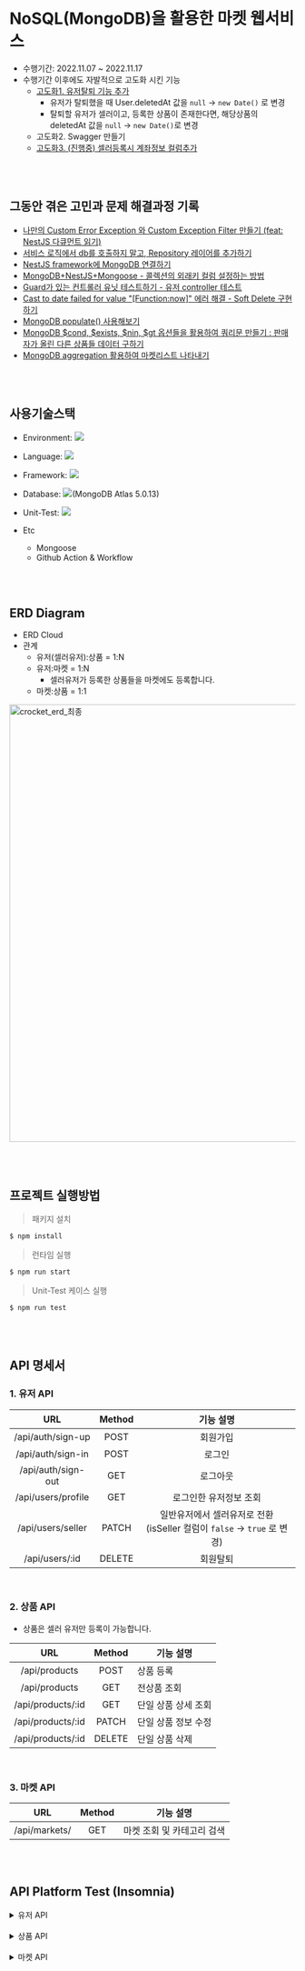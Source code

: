 # NoSQL(MongoDB)을 활용한 마켓 웹서비스

- 수행기간: 2022.11.07 ~ 2022.11.17
- 수행기간 이후에도 자발적으로 고도화 시킨 기능
  - [고도화1. 유저탈퇴 기능 추가 ](https://github.com/loveAlakazam/4_MarketService/issues/15)
    - 유저가 탈퇴했을 때 User.deletedAt 값을 `null` -> `new Date()` 로 변경
    - 탈퇴할 유저가 셀러이고, 등록한 상품이 존재한다면, 해당상품의 deletedAt 값을 `null` -> `new Date()`로 변경
  - 고도화2. Swagger 만들기
  - [고도화3. (진행중) 셀러등록시 계좌정보 컬럼추가](https://github.com/loveAlakazam/4_MarketService/issues/11)

<br><br>

## 그동안 겪은 고민과 문제 해결과정 기록

- [나만의 Custom Error Exception 와 Custom Exception Filter 만들기 (feat: NestJS 다큐먼트 읽기)](https://ek12mv2.tistory.com/331)
- [서비스 로직에서 db를 호출하지 말고, Repository 레이어를 추가하기 ](https://ek12mv2.tistory.com/339)
- [NestJS framework에 MongoDB 연결하기](https://ek12mv2.tistory.com/333)
- [MongoDB+NestJS+Mongoose - 콜렉션의 외래키 컬럼 설정하는 방법](https://ek12mv2.tistory.com/336)
- [Guard가 있는 컨트롤러 유닛 테스트하기 - 유저 controller 테스트](https://ek12mv2.tistory.com/343)
- [Cast to date failed for value "[Function:now]" 에러 해결 - Soft Delete 구현하기](https://ek12mv2.tistory.com/344)
- [MongoDB populate() 사용해보기](https://ek12mv2.tistory.com/345)
- [MongoDB $cond, $exists, $nin, $gt 옵션들을 활용하여 쿼리문 만들기 : 판매자가 올린 다른 상품들 데이터 구하기 ](https://ek12mv2.tistory.com/347)
- [MongoDB aggregation 활용하여 마켓리스트 나타내기](https://ek12mv2.tistory.com/348)

<br><br>

## 사용기술스택

- Environment: <img src="https://img.shields.io/badge/Node.js-339933?style=for-the-badge&logo=Node.js&logoColor=white">

- Language: <img src="https://img.shields.io/badge/TypeScript-3178C6?style=for-the-badge&logo=TypeScript&logoColor=white">
- Framework: <img src="https://img.shields.io/badge/NestJS-E0234E?style=for-the-badge&logo=NestJS&logoColor=white">
- Database: <img src="https://img.shields.io/badge/MongoDB-47A248?style=for-the-badge&logo=MongoDB&logoColor=white">(MongoDB Atlas 5.0.13)
- Unit-Test: <img src="https://img.shields.io/badge/Jest-C21325?style=for-the-badge&logo=Jest&logoColor=white">
- Etc
  - Mongoose
  - Github Action & Workflow

<br><br>

## ERD Diagram

- ERD Cloud
- 관계
  - 유저(셀러유저):상품 = 1:N
  - 유저:마켓 = 1:N
    - 셀러유저가 등록한 상품들을 마켓에도 등록합니다.
  - 마켓:상품 = 1:1

<img width="770" alt="crocket_erd_최종" src="https://user-images.githubusercontent.com/36457434/203004500-ad751ab1-a6bb-467a-91f8-4857e2e92fb0.png">

<br><br>

## 프로젝트 실행방법

> 패키지 설치

```bash
$ npm install
```

> 런타임 실행

```bash
$ npm run start
```

> Unit-Test 케이스 실행

```bash
$ npm run test
```

<br><br>

## API 명세서

### 1. 유저 API

|        URL         | Method |                                기능 설명                                 |
| :----------------: | :----: | :----------------------------------------------------------------------: |
| /api/auth/sign-up  |  POST  |                                 회원가입                                 |
| /api/auth/sign-in  |  POST  |                                  로그인                                  |
| /api/auth/sign-out |  GET   |                                 로그아웃                                 |
| /api/users/profile |  GET   |                          로그인한 유저정보 조회                          |
| /api/users/seller  | PATCH  | 일반유저에서 셀러유저로 전환 (isSeller 컬럼이 `false` -> `true` 로 변경) |
|   /api/users/:id   | DELETE |                                 회원탈퇴                                 |

<br>

### 2. 상품 API

- 상품은 셀러 유저만 등록이 가능합니다.

|        URL        | Method | 기능 설명           |
| :---------------: | :----: | ------------------- |
|   /api/products   |  POST  | 상품 등록           |
|   /api/products   |  GET   | 전상품 조회         |
| /api/products/:id |  GET   | 단일 상품 상세 조회 |
| /api/products/:id | PATCH  | 단일 상품 정보 수정 |
| /api/products/:id | DELETE | 단일 상품 삭제      |

<br>

### 3. 마켓 API

|      URL      | Method | 기능 설명                  |
| :-----------: | :----: | -------------------------- |
| /api/markets/ |  GET   | 마켓 조회 및 카테고리 검색 |

<br><br>

## API Platform Test (Insomnia)

<details>
<summary>유저 API</summary>

### 1. 회원가입

> 회원가입을 한 유저의 등급은 '일반' 등급으로 초기화합니다.
>
> 회원가입 완료하면 바로 로그인이 진행되지 않습니다.
>
> 셀러회원은 셀러등록 api를 요청해야합니다.

- URL : `localhost:3000/api/auth/sign-up`

- Request

```json
{
  "email": "giseok6@bankb.io",
  "password": "bank2Brothers@",
  "name": "이기석",
  "phoneNumber": "010-1666-2222"
}
```

- Response: 201 Created

<br>

> 이미 가입한 회원의 이메일(`busybe_3@bankb.io`)로 회원가입할 때는 400 Bad Request 에러를 리턴합니다.

- Request

```json
{
  "email": "busybe_3@bankb.io",
  "password": "bank11Brothers@",
  "name": "비지비1-4",
  "phoneNumber": "010-1666-2222"
}
```

- Response : 400 Bad Request

```json
{
  "statusCode": 400,
  "timestamp": "2022-11-21T12:17:31.551Z",
  "path": "/api/auth/sign-up",
  "message": {
    "code": 400,
    "message": "이미 존재하는 사용자 입니다."
  }
}
```

<br><br>

### 2. 로그인

- URL: `localhost:3000/api/auth/sign-in`

- Request

```json
{
  "email": "giseok4@bankb.io",
  "password": "bank2Brothers@"
}
```

- Response: 201 Created

<br>

### 3. 회원탈퇴

- 로그인 이후에 회원탈퇴 요청을 할 수 있습니다.
- 탈퇴처리가 완료되면, 탈퇴요청한 유저정보를 리턴합니다.

> 3-1. 일반유저 탈퇴

- URL: `localhost:3000/api/users/`

- Response: 200 OK

```json
{
  "deletedAt": null,
  "_id": "6370d5b98c9fb143211cc2a6",
  "name": "이기석",
  "email": "giseok4@bankb.io",
  "password": "$2b$10$l2dqFeN8X50S36uZV8psYO.UhaF57hKzxP6mx9rC0E5lzj4lcSjia",
  "phoneNumber": "010-1666-2222",
  "isSeller": false,
  "sellerNickname": null,
  "createdAt": "2022-11-13T11:32:09.958Z",
  "__v": 0
}
```

<br>

> 이후 다시 로그인을 요청하면 로그인이 불가합니다.

- URL: `localhost:3000/api/auth/sign-in`

- Request

```json
{
  "email": "giseok4@bankb.io",
  "password": "bank2Brothers@"
}
```

- Response: 400 Bad Request

```json
{
  "statusCode": 400,
  "timestamp": "2022-11-19T19:07:38.577Z",
  "path": "/api/auth/sign-in",
  "message": {
    "statusCode": 400,
    "message": "유저가 존재하지 않습니다.",
    "error": "Bad Request"
  }
}
```

<br><br>

### 4-1. 셀러등록 (ver.1)

> 일반유저로 로그인 이후에 셀러등록을 요청합니다.

- URL : `localhost:3000/api/users/seller`

- Request

```json
{
  "sellerNickname": "셀러 비지비4"
}
```

- Response : 200 OK

<br>

> 셀러유저로 로그인 이후에 요청하면 403 에러가 나옵니다.
> 비회원으로 셀려등록 api를 요청하면 403 에러가 나옵니다.

- Response : 403 Forbidden

```json
{
  "statusCode": 403,
  "timestamp": "2022-11-12T15:10:35.744Z",
  "path": "/api/users/seller",
  "message": {
    "statusCode": 403,
    "message": "Forbidden resource",
    "error": "Forbidden"
  }
}
```

<br>

### 4-2. 셀러등록 (ver.2)

> 셀러닉네임(sellerNickname), 예금주명(accountName), 은행명(accountBank), 계좌번호(accountNumber) 모두 필수로 입력해야됩니다.

- Request

```json
{
  "sellerNickname": "기스깅깅깅",
  "accountName": "이기석",
  "accountBank": "토스뱅크",
  "accountNumber": "1234-5678-5432"
}
```

- Response : 200 OK

<br>

### 5. 로그아웃

> 현재 로그인된 세션을 제거합니다.

- URL: `http://localhost:3000/api/auth/sign-out`
- Response : 200 OK

</details>

<br>

<details>
<summary>상품 API</summary>

### 1-1. 상품등록 1

- URL : `http://localhost:3000/api/products`

- Request

```json
{
  "name": "상품등록테스트",
  "category": "식품",
  "price": 5500,
  "closeDate": "2022-12-15",
  "description": "상품등록 테스트데이터",
  "buyCountry": "대한민국"
}
```

- Response : 201 Created

```json
{
  "user": "637113524a01e69f6ddf2201",
  "name": "상품등록테스트",
  "buyCountry": "대한민국",
  "buyLocation": null,
  "category": "식품",
  "price": 5500,
  "description": "상품등록 테스트데이터",
  "closeDate": "2022-12-15T00:00:00.000Z",
  "createdAt": "2022-11-13T16:47:42.121Z",
  "deletedAt": null,
  "_id": "6371207d921da6e270b655e7",
  "__v": 0
}
```

<br>

### 1-2. 상품등록 2

- Request

```json
{
  "name": "초코칩 쿠키",
  "category": "식품",
  "price": 3500,
  "description": "상품등록 테스트데이터",
  "buyCountry": "대한민국",
  "buyLocation": "대구",
  "closeDate": "2022-12-31"
}
```

- Response : 201 Created

```json
{
  "user": "636b835c84d6972931416310",
  "name": "초코칩 쿠키",
  "buyCountry": "대한민국",
  "buyLocation": "대구",
  "category": "식품",
  "price": 3500,
  "description": "상품등록 테스트데이터",
  "closeDate": "2022-12-31T00:00:00.000Z",
  "createdAt": "2022-11-19T16:21:28.605Z",
  "deletedAt": null,
  "_id": "637902c3053344cbeff20f6a",
  "__v": 0
}
```

<br>

### 2. 상품수정

- URL : `localhost:3000/api/products/637113fe4a01e69f6ddf220a`

- Request

```json
{
  "buyCountry": "대한민국",
  "buyLocation": "대구",
  "name": "로제떡볶이",
  "description": "기스깅 테스트 상품수정 테스트",
  "closeDate": null
}
```

- Response : 200 OK

<br><br>

### 3. 상품삭제

- URL : `localhost:3000/api/products/6371207d921da6e270b655e7`

- Response : 200 OK

<br><br>

### 4-1. 상품 상세조회

- URL : `http://localhost:3000/api/products/63711974edd439858c0801c1`

- Response

  - 필드 설명
    - info: 조회하려는 상품 정보: 상품 id 가 `63711974edd439858c0801c1`인 상품 정보
    - seller: 현재 상품을 등록한 셀러정보
    - others: 셀러가 등록한 다른 상품정보

```json
{
  "info": {
    "_id": "63711974edd439858c0801c1",
    "name": "떡볶이",
    "buyCountry": "대한민국",
    "buyLocation": null,
    "category": "식품",
    "price": 3500,
    "description": "상품등록 테스트데이터",
    "closeDate": null,
    "createdAt": "2022-11-13T16:20:15.946Z"
  },
  "seller": {
    "_id": "637113524a01e69f6ddf2201",
    "name": "이기석",
    "email": "giseok6@bankb.io",
    "phoneNumber": "010-1666-2222",
    "isSeller": true,
    "sellerNickname": "셀러 이기석"
  },
  "others": [
    {
      "_id": "637113fe4a01e69f6ddf220a",
      "user": "637113524a01e69f6ddf2201",
      "name": "로제떡볶이",
      "buyCountry": "대한민국",
      "buyLocation": "대구",
      "category": "식품",
      "price": 3500,
      "description": "기스깅 테스트 상품수정 테스트",
      "closeDate": null,
      "createdAt": "2022-11-13T15:54:53.828Z",
      "deletedAt": null,
      "__v": 0
    }
  ]
}
```

<br>

### 4-2. 상품 상세정보 조회 (ver.2)

> 셀러 등록 고도화 이후 - 셀러의 정보(seller)에 셀러의 계좌정보(은행/예금주명/계좌번호) 도 추가
>
> > seller.accountName, seller.accountBank, seller.accountNumber 추가완료

- URL: `localhost:3000/api/products/637b7ee2be3f07450d7c752d`

- Response

```json
{
  "info": {
    "_id": "637b7ee2be3f07450d7c752d",
    "name": "마시멜로우 쿠키",
    "buyCountry": "대한민국",
    "buyLocation": "대구",
    "category": "식품",
    "price": 3500,
    "description": "상품등록 테스트데이터",
    "closeDate": "2022-12-31T00:00:00.000Z",
    "createdAt": "2022-11-21T13:35:18.270Z"
  },
  "seller": {
    "_id": "6370afcd636b64745342113c",
    "name": "이기석3",
    "email": "giseok3@bankb.io",
    "phoneNumber": "010-1666-2222",
    "isSeller": true,
    "sellerNickname": "기스깅깅깅",
    "accountName": "이기석",
    "accountBank": "토스뱅크",
    "accountNumber": "1234-5678-5432"
  },
  "others": [
    {
      "_id": "637b7ed4be3f07450d7c7528",
      "user": "6370afcd636b64745342113c",
      "name": "오레오 쿠키",
      "buyCountry": "대한민국",
      "buyLocation": "대구",
      "category": "식품",
      "price": 3500,
      "description": "상품등록 테스트데이터",
      "closeDate": "2022-12-31T00:00:00.000Z",
      "createdAt": "2022-11-21T13:35:18.270Z",
      "deletedAt": null,
      "__v": 0
    }
  ]
}
```

<br><br>

### 5. 전체 상품조회

- URL : `http://localhost:3000/api/products`

- Response

```json
[
  {
    "info": {
      "_id": "6370b031271d61db9e798969",
      "name": "black padding",
      "buyCountry": "이탈리아",
      "buyLocation": null,
      "category": "의류",
      "price": 155000,
      "description": "테스트데이터 저희 뱅크투브라더스가 입고 배틀했던 블랙패딩을 판매합니다!",
      "closeDate": "2022-12-01T00:00:00.000Z",
      "createdAt": "2022-11-13T08:52:01.003Z"
    },
    "seller": {
      "_id": "636b85f635551795415e29fc",
      "name": "제이락",
      "email": "jayrak@gmail.com",
      "phoneNumber": "010-1132-2222",
      "isSeller": true,
      "sellerNickname": null
    }
  },
  {
    "info": {
      "_id": "6370b1de385da56594cde414",
      "name": "black padding",
      "buyCountry": "이탈리아",
      "buyLocation": null,
      "category": "의류",
      "price": 155000,
      "description": "테스트데이터 저희 뱅크투브라더스가 입고 배틀했던 블랙패딩을 판매합니다!",
      "closeDate": "2022-12-01T00:00:00.000Z",
      "createdAt": "2022-11-13T08:59:10.813Z"
    },
    "seller": {
      "_id": "636b85f635551795415e29fc",
      "name": "제이락",
      "email": "jayrak@gmail.com",
      "phoneNumber": "010-1132-2222",
      "isSeller": true,
      "sellerNickname": null
    }
  },
  {
    "info": {
      "_id": "6370b3a6dfdde3be63cb2916",
      "name": "black padding",
      "buyCountry": "이탈리아",
      "buyLocation": null,
      "category": "의류",
      "price": 155000,
      "description": "테스트데이터 저희 뱅크투브라더스가 입고 배틀했던 블랙패딩을 판매합니다!",
      "closeDate": "2022-12-11T00:00:00.000Z",
      "createdAt": "2022-11-13T09:06:46.932Z"
    },
    "seller": {
      "_id": "636b835c84d6972931416310",
      "name": "기스깅",
      "email": "hello2@gmail.com",
      "phoneNumber": "010-1111-2222",
      "isSeller": true,
      "sellerNickname": null
    }
  },
  {
    "info": {
      "_id": "6370b3b8dfdde3be63cb291b",
      "name": "black padding",
      "buyCountry": "이탈리아",
      "buyLocation": null,
      "category": "의류",
      "price": 155000,
      "description": "테스트데이터 저희 뱅크투브라더스가 입고 배틀했던 블랙패딩을 판매합니다!",
      "closeDate": "2022-12-31T00:00:00.000Z",
      "createdAt": "2022-11-13T09:07:04.777Z"
    },
    "seller": {
      "_id": "636b835c84d6972931416310",
      "name": "기스깅",
      "email": "hello2@gmail.com",
      "phoneNumber": "010-1111-2222",
      "isSeller": true,
      "sellerNickname": null
    }
  },
  {
    "info": {
      "_id": "6370b3f0dfdde3be63cb2921",
      "name": "black padding",
      "buyCountry": "대한민국",
      "buyLocation": "서울",
      "category": "의류",
      "price": 75000,
      "description": "셀러 상품수정 테스트",
      "closeDate": null,
      "createdAt": "2022-11-13T09:08:00.918Z"
    },
    "seller": {
      "_id": "636b85f635551795415e29fc",
      "name": "제이락",
      "email": "jayrak@gmail.com",
      "phoneNumber": "010-1132-2222",
      "isSeller": true,
      "sellerNickname": null
    }
  },
  {
    "info": {
      "_id": "6370cc9c14c18963012915c4",
      "name": "무지개 스웨터",
      "buyCountry": "지역상관없음",
      "buyLocation": null,
      "category": "의류",
      "price": 15000,
      "description": "테스트데이터",
      "closeDate": null,
      "createdAt": "2022-11-13T10:53:16.704Z"
    },
    "seller": {
      "_id": "636b85f635551795415e29fc",
      "name": "제이락",
      "email": "jayrak@gmail.com",
      "phoneNumber": "010-1132-2222",
      "isSeller": true,
      "sellerNickname": null
    }
  },
  {
    "info": {
      "_id": "6370cfca01bc3ccc74f12d24",
      "name": "상품등록테스트",
      "buyCountry": "대한민국",
      "buyLocation": null,
      "category": "식품",
      "price": 5500,
      "description": "상품등록 테스트데이터",
      "closeDate": "2022-12-15T00:00:00.000Z",
      "createdAt": "2022-11-13T11:06:50.129Z"
    },
    "seller": {
      "_id": "636b8e4e22a0a3e2c177cb16",
      "name": "비지비2",
      "email": "busybe2@gmail.com",
      "phoneNumber": "010-1133-2222",
      "isSeller": true,
      "sellerNickname": null
    }
  },
  {
    "info": {
      "_id": "6371100a3446abd106429328",
      "name": "무지개 스웨터",
      "buyCountry": "지역상관없음",
      "buyLocation": null,
      "category": "의류",
      "price": 15000,
      "description": "테스트데이터",
      "closeDate": null,
      "createdAt": "2022-11-13T15:40:48.903Z"
    },
    "seller": {
      "_id": "6370d8757e885a82cf8df8d0",
      "name": "비지비1-2",
      "email": "busybe_2@bankb.io",
      "phoneNumber": "010-1666-2222",
      "isSeller": true,
      "sellerNickname": "셀러_비지비1"
    }
  },
  {
    "info": {
      "_id": "637113fe4a01e69f6ddf220a",
      "name": "로제떡볶이",
      "buyCountry": "대한민국",
      "buyLocation": "대구",
      "category": "식품",
      "price": 3500,
      "description": "기스깅 테스트 상품수정 테스트",
      "closeDate": null,
      "createdAt": "2022-11-13T15:54:53.828Z"
    },
    "seller": {
      "_id": "637113524a01e69f6ddf2201",
      "name": "이기석",
      "email": "giseok6@bankb.io",
      "phoneNumber": "010-1666-2222",
      "isSeller": true,
      "sellerNickname": "셀러 이기석"
    }
  },
  {
    "info": {
      "_id": "63711974edd439858c0801c1",
      "name": "떡볶이",
      "buyCountry": "대한민국",
      "buyLocation": null,
      "category": "식품",
      "price": 3500,
      "description": "상품등록 테스트데이터",
      "closeDate": null,
      "createdAt": "2022-11-13T16:20:15.946Z"
    },
    "seller": {
      "_id": "637113524a01e69f6ddf2201",
      "name": "이기석",
      "email": "giseok6@bankb.io",
      "phoneNumber": "010-1666-2222",
      "isSeller": true,
      "sellerNickname": "셀러 이기석"
    }
  }
]
```

</details>

<br>

<details>
<summary>마켓 API</summary>

### 1. 마켓조회

- URL : `http://localhost:3000/api/markets?page=1&name=black`

- Response

```json
[
  {
    "_id": "6370b3f0dfdde3be63cb2923",
    "seller": [
      {
        "_id": "636b85f635551795415e29fc",
        "name": "제이락"
      }
    ],
    "product": [
      {
        "_id": "6370b3f0dfdde3be63cb2921",
        "user": "636b85f635551795415e29fc",
        "name": "black padding",
        "buyCountry": "대한민국",
        "category": "의류",
        "price": 75000,
        "description": "셀러 상품수정 테스트",
        "closeDate": null,
        "createdAt": "2022-11-13T09:08:00.918Z",
        "__v": 0,
        "buyLocation": "서울"
      }
    ]
  },
  {
    "_id": "6370b1f5385da56594cde416",
    "seller": [
      {
        "_id": "636b85f635551795415e29fc",
        "name": "제이락"
      }
    ],
    "product": [
      {
        "_id": "6370b1de385da56594cde414",
        "user": "636b85f635551795415e29fc",
        "name": "black padding",
        "buyCountry": "이탈리아",
        "category": "의류",
        "price": 155000,
        "description": "테스트데이터 저희 뱅크투브라더스가 입고 배틀했던 블랙패딩을 판매합니다!",
        "closeDate": "2022-12-01T00:00:00.000Z",
        "createdAt": "2022-11-13T08:59:10.813Z",
        "__v": 0
      }
    ]
  }
]
```

<br>

</details>
